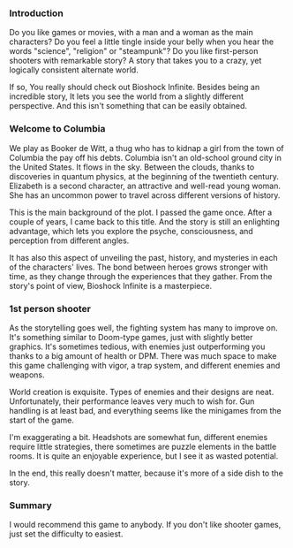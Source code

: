 ### Introduction

Do you like games or movies, with a man and a woman as the main characters?
Do you feel a little tingle inside your belly when you hear the words "science", "religion" or "steampunk"?
Do you like first-person shooters with remarkable story? A story that takes you to a crazy, yet logically consistent alternate world.

If so, You really should check out Bioshock Infinite. Besides being an incredible story, It lets you see the world from a slightly different perspective. And this isn't something that can be easily obtained.


### Welcome to Columbia

We play as Booker de Witt, a thug who has to kidnap a girl from the town of Columbia the pay off his debts. Columbia isn't an old-school ground city in the United States. It flows in the sky. Between the clouds, thanks to discoveries in quantum physics, at the beginning of the twentieth century. Elizabeth is a second character, an attractive and well-read young woman. She has an uncommon power to travel across different versions of history.

This is the main background of the plot. I passed the game once. After a couple of years, I came back to this title. And the story is still an enlighting advantage, which lets you explore the psyche, consciousness, and perception from different angles.

It has also this aspect of unveiling the past, history, and mysteries in each of the characters' lives. The bond between heroes grows stronger with time, as they change through the experiences that they gather. From the story's point of view, Bioshock Infinite is a masterpiece.

### 1st person shooter

As the storytelling goes well, the fighting system has many to improve on. It's something similar to Doom-type games, just with slightly better graphics. It's sometimes tedious, with enemies just outperforming you thanks to a big amount of health or DPM. There was much space to make this game challenging with vigor, a trap system, and different enemies and weapons. 

World creation is exquisite. Types of enemies and their designs are neat. Unfortunately, their performance leaves very much to wish for. Gun handling is at least bad, and everything seems like the minigames from the start of the game.

I'm exaggerating a bit. Headshots are somewhat fun, different enemies require little strategies, there sometimes are puzzle elements in the battle rooms. It is quite an enjoyable experience, but I see it as wasted potential.

In the end, this really doesn't matter, because it's more of a side dish to the story. 

### Summary

I would recommend this game to anybody. If you don't like shooter games, just set the difficulty to easiest. 